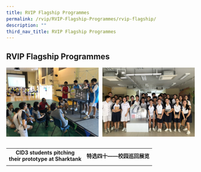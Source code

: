 ```yaml
---
title: RVIP Flagship Programmes
permalink: /rvip/RVIP-Flagship-Programmes/rvip-flagship/
description: ""
third_nav_title: RVIP Flagship Programmes
---
```

## RVIP Flagship Programmes


<img src="/images/CID3 students pitching their prototype at Sharktank.jpg" style="width:49%" align=left>
<img src="/images/特选四十——校园巡回展览.jpg" style="width:49%" align=right>
<br clear="left"><br>

|   |   |
|---|---|
| <center><b> CID3 students pitching <br>their prototype at Sharktank  | <center><b>特选四十——校园巡回展览  |
|   |   |